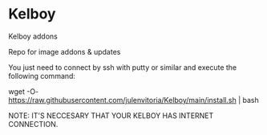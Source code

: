 # Kelboy
Kelboy addons

Repo for image addons & updates 

You just need to connect by ssh with putty or similar and execute the following command: 

wget -O- https://raw.githubusercontent.com/julenvitoria/Kelboy/main/install.sh | bash

NOTE: IT'S NECCESARY THAT YOUR KELBOY HAS INTERNET CONNECTION.
